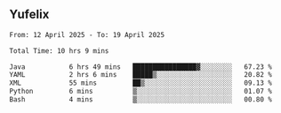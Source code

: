 ## Yufelix

<!--START_SECTION:waka-->

```txt
From: 12 April 2025 - To: 19 April 2025

Total Time: 10 hrs 9 mins

Java           6 hrs 49 mins   ████████████████▓░░░░░░░░   67.23 %
YAML           2 hrs 6 mins    █████▒░░░░░░░░░░░░░░░░░░░   20.82 %
XML            55 mins         ██▒░░░░░░░░░░░░░░░░░░░░░░   09.13 %
Python         6 mins          ▒░░░░░░░░░░░░░░░░░░░░░░░░   01.07 %
Bash           4 mins          ▒░░░░░░░░░░░░░░░░░░░░░░░░   00.80 %
```

<!--END_SECTION:waka-->

